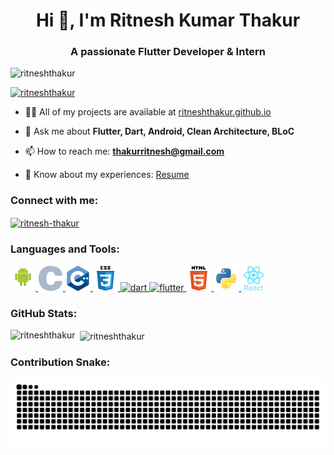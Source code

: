 <h1 align="center">Hi 👋, I'm Ritnesh Kumar Thakur</h1>
<h3 align="center">A passionate Flutter Developer & Intern</h3>

<p align="left">
  <img src="https://komarev.com/ghpvc/?username=ritneshthakur&label=Profile%20views&color=0e75b6&style=flat" alt="ritneshthakur" />
</p>

<p align="left">
  <a href="https://github.com/ryo-ma/github-profile-trophy">
    <img src="https://github-profile-trophy.vercel.app/?username=ritneshthakur" alt="ritneshthakur" />
  </a>
</p>

- 👨‍💻 All of my projects are available at [ritneshthakur.github.io](https://ritneshthakur.github.io)

- 💬 Ask me about **Flutter, Dart, Android, Clean Architecture, BLoC**

- 📫 How to reach me: **thakurritnesh@gmail.com**

- 📄 Know about my experiences: [Resume](https://drive.google.com/file/d/1u0FuJq-yQ7nmlGutqnRz6B_gg-WCf8U5/view?usp=drivesdk)

<h3 align="left">Connect with me:</h3>
<p align="left">
  <a href="https://linkedin.com/in/ritnesh-thakur" target="blank">
    <img align="center" src="https://raw.githubusercontent.com/rahuldkjain/github-profile-readme-generator/master/src/images/icons/Social/linked-in-alt.svg" alt="ritnesh-thakur" height="30" width="40" />
  </a>
</p>

<h3 align="left">Languages and Tools:</h3>
<p align="left">
  <a href="https://developer.android.com" target="_blank" rel="noreferrer">
    <img src="https://raw.githubusercontent.com/devicons/devicon/master/icons/android/android-original-wordmark.svg" alt="android" width="40" height="40"/>
  </a>
  <a href="https://www.cprogramming.com/" target="_blank" rel="noreferrer">
    <img src="https://raw.githubusercontent.com/devicons/devicon/master/icons/c/c-original.svg" alt="c" width="40" height="40"/>
  </a>
  <a href="https://www.w3schools.com/cpp/" target="_blank" rel="noreferrer">
    <img src="https://raw.githubusercontent.com/devicons/devicon/master/icons/cplusplus/cplusplus-original.svg" alt="cplusplus" width="40" height="40"/>
  </a>
  <a href="https://www.w3schools.com/css/" target="_blank" rel="noreferrer">
    <img src="https://raw.githubusercontent.com/devicons/devicon/master/icons/css3/css3-original-wordmark.svg" alt="css3" width="40" height="40"/>
  </a>
  <a href="https://dart.dev" target="_blank" rel="noreferrer">
    <img src="https://www.vectorlogo.zone/logos/dartlang/dartlang-icon.svg" alt="dart" width="40" height="40"/>
  </a>
  <a href="https://flutter.dev" target="_blank" rel="noreferrer">
    <img src="https://www.vectorlogo.zone/logos/flutterio/flutterio-icon.svg" alt="flutter" width="40" height="40"/>
  </a>
  <a href="https://www.w3.org/html/" target="_blank" rel="noreferrer">
    <img src="https://raw.githubusercontent.com/devicons/devicon/master/icons/html5/html5-original-wordmark.svg" alt="html5" width="40" height="40"/>
  </a>
  <a href="https://python.org" target="_blank" rel="noreferrer">
    <img src="https://raw.githubusercontent.com/devicons/devicon/master/icons/python/python-original.svg" alt="python" width="40" height="40"/>
  </a>
  <a href="https://reactjs.org/" target="_blank" rel="noreferrer">
    <img src="https://raw.githubusercontent.com/devicons/devicon/master/icons/react/react-original-wordmark.svg" alt="react" width="40" height="40"/>
  </a>
</p>

<h3 align="left">GitHub Stats:</h3>
<p>
  <img align="left" src="https://github-readme-stats.vercel.app/api/top-langs?username=ritneshthakur&show_icons=true&locale=en&layout=compact" alt="ritneshthakur" />
</p>

<p>&nbsp;
  <img align="center" src="https://github-readme-stats.vercel.app/api?username=ritneshthakur&show_icons=true&locale=en" alt="ritneshthakur" />
</p>

<h3 align="left">Contribution Snake:</h3>
<p align="center">
  <picture>
    <source media="(prefers-color-scheme: dark)" srcset="https://raw.githubusercontent.com/ritneshthakur/ritneshthakur/output/github-snake-dark.svg" />
    <source media="(prefers-color-scheme: light)" srcset="https://raw.githubusercontent.com/ritneshthakur/ritneshthakur/output/github-snake.svg" />
    <img alt="GitHub Contribution Snake" src="https://raw.githubusercontent.com/ritneshthakur/ritneshthakur/output/github-snake.svg" />
  </picture>
</p>
